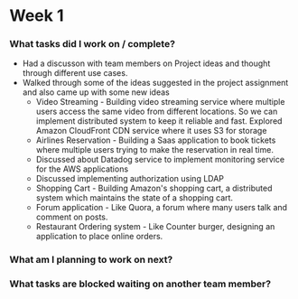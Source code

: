 # Week 1



### What tasks did I work on / complete?

- Had a discusson with team members on Project ideas and thought through different use cases. 
- Walked through some of the ideas suggested in the project assignment and also came up with some new ideas
  * Video Streaming - Building video streaming service where multiple users access the same video from different locations. So we can implement distributed system to keep it reliable and fast. Explored Amazon CloudFront CDN service where it uses S3 for storage 
  * Airlines Reservation - Building a Saas application to book tickets where multiple users trying to make the reservation in real time.
  * Discussed about Datadog service to implement monitoring service for the AWS applications
  * Discussed implementing authorization using LDAP
  * Shopping Cart - Building Amazon's shopping cart, a distributed system which maintains the state of a shopping cart.
  * Forum application - Like Quora, a forum where many users talk and comment on posts.
  * Restaurant Ordering system - Like Counter burger, designing an application to place online orders.



### What am I planning to work on next?



### What tasks are blocked waiting on another team member?